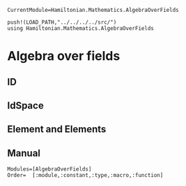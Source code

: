 ```@meta
CurrentModule=Hamiltonian.Mathematics.AlgebraOverFields
```

```@setup algebraoverfields
push!(LOAD_PATH,"../../../../src/")
using Hamiltonian.Mathematics.AlgebraOverFields
```

# Algebra over fields

## ID

## IdSpace

## Element and Elements

## Manual

```@autodocs
Modules=[AlgebraOverFields]
Order=  [:module,:constant,:type,:macro,:function]
```
